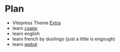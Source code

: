 # Plan

- Vitepress Theme [Extra](https://nextra.vercel.app/)
- learn [csapp](https://www.bilibili.com/video/BV1iW411d7hd?)
- learn english
- learn french by duolingo (just a little is engough)
- learn [webgl](http://www.hewebgl.com/)
